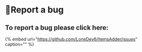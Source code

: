 # 🐞Report a bug

## To report a bug please click here:

{% embed url="https://github.com/LoneDev6/ItemsAdder/issues" caption="" %}

